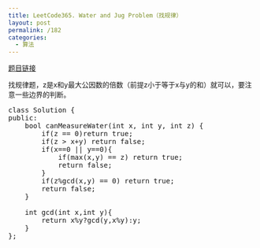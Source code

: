 ```yaml
---
title: LeetCode365. Water and Jug Problem（找规律）
layout: post
permalink: /182
categories:
  - 算法
---
```

[题目链接](https://leetcode.com/problems/water-and-jug-problem/)

找规律题，z是x和y最大公因数的倍数（前提z小于等于x与y的和）就可以，要注意一些边界的判断。

<pre class="brush: cpp; title: ; notranslate" title="">class Solution {
public:
    bool canMeasureWater(int x, int y, int z) {
        if(z == 0)return true;
        if(z &gt; x+y) return false;
        if(x==0 || y==0){
            if(max(x,y) == z) return true;
            return false;
        }
        if(z%gcd(x,y) == 0) return true;
        return false;
    }
    
    int gcd(int x,int y){
        return x%y?gcd(y,x%y):y;
    }
};
</pre>